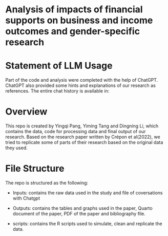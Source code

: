 # Analysis of impacts of financial supports on business and income outcomes and gender-specific research

# Statement of LLM Usage

Part of the code and analysis were completed with the help of ChatGPT. ChatGPT also provided some hints and explanations of our research as references. The entire chat history is available in:


# Overview

This repo is created by Yingqi Pang, Yiming Tang and Dingning Li, which contains the data, code for processing data and final output of our research. Based on the research paper written by Crépon et al(2022), we tried to replicate some of parts of their research based on the original data they used. 

# File Structure

The repo is structured as the following:

* Inputs: contains the raw data used in the study and file of coversations with Chatgpt

* Outputs: contains the tables and graphs used in the paper, Quarto document of the paper, PDF of the paper and bibliography file.

* scripts: contains the R scripts used to simulate, clean and replicate the data. 

